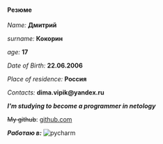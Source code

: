 #### Резюме ####

_Name:_ __Дмитрий__

_surname:_ __Кокорин__

_age:_ __17__

_Date of Birth:_ __22.06.2006__

_Place of residence:_ __Россия__

_Contacts:_ __dima.vipik@yandex.ru__

___I'm studying to become a programmer in netology___ 

~~My github~~: [github.com](https://github.com/Reqkiem/git)

___Работаю в:___ ![pycharm](https://upload.wikimedia.org/wikipedia/commons/thumb/1/1d/PyCharm_Icon.svg/1200px-PyCharm_Icon.svg.png)





